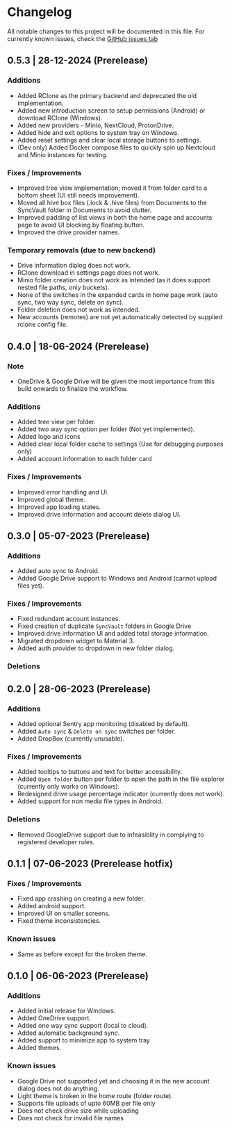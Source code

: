 # Changelog

All notable changes to this project will be documented in this file.
For currently known issues, check the [GitHub issues tab](https://github.com/dhzdhd/SyncVault/issues?q=is%3Aopen+is%3Aissue+label%3Abug)

## 0.5.3 | 28-12-2024 (Prerelease)

### Additions

- Added RClone as the primary backend and deprecated the old implementation.
- Added new introduction screen to setup permissions (Android) or download RClone (Windows).
- Added new providers - Minio, NextCloud, ProtonDrive.
- Added hide and exit options to system tray on Windows.
- Added reset settings and clear local storage buttons to settings.
- (Dev only) Added Docker compose files to quickly spin up Nextcloud and Minio instances for testing.

### Fixes / Improvements

- Improved tree view implementation; moved it from folder card to a bottom sheet (UI still needs improvement).
- Moved all hive box files (.lock & .hive files) from Documents to the SyncVault folder in Documents to avoid clutter.
- Improved padding of list views in both the home page and accounts page to avoid UI blocking by floating button.
- Improved the drive provider names.

### Temporary removals (due to new backend)

- Drive information dialog does not work.
- RClone download in settings page does not work.
- Minio folder creation does not work as intended (as it does support nested file paths, only buckets).
- None of the switches in the expanded cards in home page work (auto sync, two way sync, delete on sync).
- Folder deletion does not work as intended.
- New accounts (remotes) are not yet automatically detected by supplied rclone config file.

## 0.4.0 | 18-06-2024 (Prerelease)

### Note

- OneDrive & Google Drive will be given the most importance from this build onwards to finalize the workflow.

### Additions

- Added tree view per folder.
- Added two way sync option per folder (Not yet implemented).
- Added logo and icons
- Added clear local folder cache to settings (Use for debugging purposes only)
- Added account information to each folder card

### Fixes / Improvements

- Improved error handling and UI.
- Improved global theme.
- Improved app loading states.
- Improved drive information and account delete dialog UI.

## 0.3.0 | 05-07-2023 (Prerelease)

### Additions

- Added auto sync to Android.
- Added Google Drive support to Windows and Android (cannot upload files yet).

### Fixes / Improvements

- Fixed redundant account instances.
- Fixed creation of duplicate `SyncVault` folders in Google Drive
- Improved drive information UI and added total storage information.
- Migrated dropdown widget to Material 3.
- Added auth provider to dropdown in new folder dialog.

### Deletions

## 0.2.0 | 28-06-2023 (Prerelease)

### Additions

- Added optional Sentry app monitoring (disabled by default).
- Added `Auto sync` & `Delete on sync` switches per folder.
- Added DropBox (currently unusable).

### Fixes / Improvements

- Added tooltips to buttons and text for better accessibility.
- Added `Open folder` button per folder to open the path in the file explorer (currently only works on Windows).
- Redesigned drive usage percentage indicator (currently does not work).
- Added support for non media file types in Android.

### Deletions

- Removed GoogleDrive support due to infeasiblity in complying to registered developer rules.

## 0.1.1 | 07-06-2023 (Prerelease hotfix)

### Fixes / Improvements

- Fixed app crashing on creating a new folder.
- Added android support.
- Improved UI on smaller screens.
- Fixed theme inconsistencies.

### Known issues

- Same as before except for the broken theme.

## 0.1.0 | 06-06-2023 (Prerelease)

### Additions

- Added initial release for Windows.
- Added OneDrive support.
- Added one way sync support (local to cloud).
- Added automatic background sync.
- Added support to minimize app to system tray
- Added themes.

### Known issues

- Google Drive not supported yet and choosing it in the new account dialog does not do anything.
- Light theme is broken in the home route (folder route).
- Supports file uploads of upto 60MB per file only
- Does not check drive size while uploading
- Does not check for invalid file names
